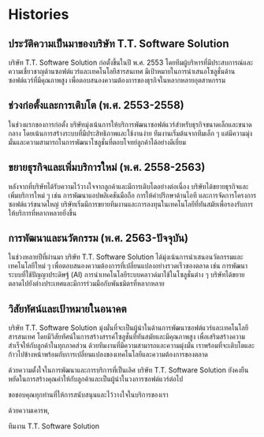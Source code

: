 # Histories

## ประวัติความเป็นมาของบริษัท T.T. Software Solution

บริษัท T.T. Software Solution ก่อตั้งขึ้นในปี พ.ศ. 2553 โดยทีมผู้บริหารที่มีประสบการณ์และความเชี่ยวชาญด้านซอฟต์แวร์และเทคโนโลยีสารสนเทศ มีเป้าหมายในการนำเสนอโซลูชั่นด้านซอฟต์แวร์ที่มีคุณภาพสูง เพื่อตอบสนองความต้องการของธุรกิจในหลากหลายอุตสาหกรรม

## ช่วงก่อตั้งและการเติบโต (พ.ศ. 2553-2558)
ในช่วงแรกของการก่อตั้ง บริษัทมุ่งเน้นการให้บริการพัฒนาซอฟต์แวร์สำหรับธุรกิจขนาดเล็กและขนาดกลาง โดยเน้นการสร้างระบบที่มีประสิทธิภาพและใช้งานง่าย ทีมงานเริ่มต้นจากทีมเล็ก ๆ แต่มีความมุ่งมั่นและความสามารถในการพัฒนาโซลูชั่นที่ตอบโจทย์ลูกค้าได้อย่างดีเยี่ยม

## ขยายธุรกิจและเพิ่มบริการใหม่ (พ.ศ. 2558-2563)
หลังจากที่บริษัทได้รับความไว้วางใจจากลูกค้าและมีการเติบโตอย่างต่อเนื่อง บริษัทได้ขยายธุรกิจและเพิ่มบริการใหม่ ๆ เช่น การพัฒนาแอปพลิเคชันมือถือ การให้คำปรึกษาด้านไอที และการจัดการโครงการซอฟต์แวร์ขนาดใหญ่ บริษัทเริ่มมีการขยายทีมงานและการลงทุนในเทคโนโลยีที่ทันสมัยเพื่อรองรับการให้บริการที่หลากหลายยิ่งขึ้น

## การพัฒนาและนวัตกรรม (พ.ศ. 2563-ปัจจุบัน)
ในช่วงหลายปีที่ผ่านมา บริษัท T.T. Software Solution ได้มุ่งเน้นการนำเสนอนวัตกรรมและเทคโนโลยีใหม่ ๆ เพื่อตอบสนองความต้องการที่เปลี่ยนแปลงอย่างรวดเร็วของตลาด เช่น การพัฒนาระบบที่ใช้ปัญญาประดิษฐ์ (AI) การนำเทคโนโลยีระบบคลาวด์มาใช้ในโซลูชั่นต่าง ๆ  บริษัทได้ขยายตลาดไปยังต่างประเทศและมีการร่วมมือกับพันธมิตรที่หลากหลาย

## วิสัยทัศน์และเป้าหมายในอนาคต
บริษัท T.T. Software Solution มุ่งมั่นที่จะเป็นผู้นำในด้านการพัฒนาซอฟต์แวร์และเทคโนโลยีสารสนเทศ โดยมีวิสัยทัศน์ในการสร้างสรรค์โซลูชั่นที่ทันสมัยและมีคุณภาพสูง เพื่อเสริมสร้างความสำเร็จให้กับลูกค้าในทุกภาคส่วน ด้วยทีมงานที่มีความสามารถและความมุ่งมั่น เราพร้อมที่จะเติบโตและก้าวไปข้างหน้าพร้อมกับการเปลี่ยนแปลงของเทคโนโลยีและความต้องการของตลาด

ด้วยความตั้งใจในการพัฒนาและการบริการที่เป็นเลิศ บริษัท T.T. Software Solution ยังคงยืนหยัดในการสร้างคุณค่าให้กับลูกค้าและเป็นผู้นำในวงการซอฟต์แวร์ต่อไป

ขอขอบคุณทุกท่านที่ให้การสนับสนุนและไว้วางใจในบริการของเรา

ด้วยความเคารพ,

ทีมงาน T.T. Software Solution